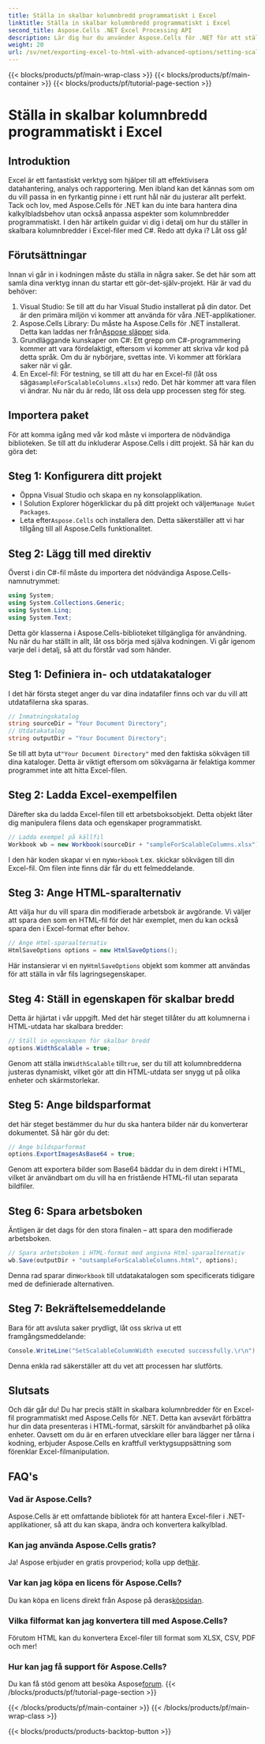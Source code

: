 ```yaml
---
title: Ställa in skalbar kolumnbredd programmatiskt i Excel
linktitle: Ställa in skalbar kolumnbredd programmatiskt i Excel
second_title: Aspose.Cells .NET Excel Processing API
description: Lär dig hur du använder Aspose.Cells för .NET för att ställa in skalbara kolumnbredder i Excel-filer programmatiskt. Perfekt för effektiv datapresentation.
weight: 20
url: /sv/net/exporting-excel-to-html-with-advanced-options/setting-scalable-column-width/
---
```


{{< blocks/products/pf/main-wrap-class >}}
{{< blocks/products/pf/main-container >}}
{{< blocks/products/pf/tutorial-page-section >}}

# Ställa in skalbar kolumnbredd programmatiskt i Excel

## Introduktion
Excel är ett fantastiskt verktyg som hjälper till att effektivisera datahantering, analys och rapportering. Men ibland kan det kännas som om du vill passa in en fyrkantig pinne i ett runt hål när du justerar allt perfekt. Tack och lov, med Aspose.Cells för .NET kan du inte bara hantera dina kalkylbladsbehov utan också anpassa aspekter som kolumnbredder programmatiskt. I den här artikeln guidar vi dig i detalj om hur du ställer in skalbara kolumnbredder i Excel-filer med C#. Redo att dyka i? Låt oss gå!
## Förutsättningar
Innan vi går in i kodningen måste du ställa in några saker. Se det här som att samla dina verktyg innan du startar ett gör-det-själv-projekt. Här är vad du behöver:
1. Visual Studio: Se till att du har Visual Studio installerat på din dator. Det är den primära miljön vi kommer att använda för våra .NET-applikationer.
2.  Aspose.Cells Library: Du måste ha Aspose.Cells för .NET installerat. Detta kan laddas ner från[Aspose släpper](https://releases.aspose.com/cells/net/) sida. 
3. Grundläggande kunskaper om C#: Ett grepp om C#-programmering kommer att vara fördelaktigt, eftersom vi kommer att skriva vår kod på detta språk. Om du är nybörjare, svettas inte. Vi kommer att förklara saker när vi går.
4.  En Excel-fil: För testning, se till att du har en Excel-fil (låt oss säga`sampleForScalableColumns.xlsx`) redo. Det här kommer att vara filen vi ändrar.
Nu när du är redo, låt oss dela upp processen steg för steg.
## Importera paket
För att komma igång med vår kod måste vi importera de nödvändiga biblioteken. Se till att du inkluderar Aspose.Cells i ditt projekt. Så här kan du göra det:
## Steg 1: Konfigurera ditt projekt
- Öppna Visual Studio och skapa en ny konsolapplikation.
-  I Solution Explorer högerklickar du på ditt projekt och väljer`Manage NuGet Packages`.
-  Leta efter`Aspose.Cells` och installera den. Detta säkerställer att vi har tillgång till all Aspose.Cells funktionalitet.
## Steg 2: Lägg till med direktiv
Överst i din C#-fil måste du importera det nödvändiga Aspose.Cells-namnutrymmet:
```csharp
using System;
using System.Collections.Generic;
using System.Linq;
using System.Text;
```
Detta gör klasserna i Aspose.Cells-biblioteket tillgängliga för användning.
Nu när du har ställt in allt, låt oss börja med själva kodningen. Vi går igenom varje del i detalj, så att du förstår vad som händer.
## Steg 1: Definiera in- och utdatakataloger
I det här första steget anger du var dina indatafiler finns och var du vill att utdatafilerna ska sparas. 
```csharp
// Inmatningskatalog
string sourceDir = "Your Document Directory"; 
// Utdatakatalog
string outputDir = "Your Document Directory"; 
```
 Se till att byta ut`"Your Document Directory"` med den faktiska sökvägen till dina kataloger. Detta är viktigt eftersom om sökvägarna är felaktiga kommer programmet inte att hitta Excel-filen.
## Steg 2: Ladda Excel-exempelfilen
Därefter ska du ladda Excel-filen till ett arbetsboksobjekt. Detta objekt låter dig manipulera filens data och egenskaper programmatiskt.
```csharp
// Ladda exempel på källfil
Workbook wb = new Workbook(sourceDir + "sampleForScalableColumns.xlsx");
```
 I den här koden skapar vi en ny`Workbook` t.ex. skickar sökvägen till din Excel-fil. Om filen inte finns där får du ett felmeddelande.
## Steg 3: Ange HTML-sparalternativ
Att välja hur du vill spara din modifierade arbetsbok är avgörande. Vi väljer att spara den som en HTML-fil för det här exemplet, men du kan också spara den i Excel-format efter behov.
```csharp
// Ange Html-sparaalternativ
HtmlSaveOptions options = new HtmlSaveOptions();
```
 Här instansierar vi en ny`HtmlSaveOptions` objekt som kommer att användas för att ställa in vår fils lagringsegenskaper.
## Steg 4: Ställ in egenskapen för skalbar bredd
Detta är hjärtat i vår uppgift. Med det här steget tillåter du att kolumnerna i HTML-utdata har skalbara bredder:
```csharp
// Ställ in egenskapen för skalbar bredd
options.WidthScalable = true;
```
 Genom att ställa in`WidthScalable` till`true`, ser du till att kolumnbredderna justeras dynamiskt, vilket gör att din HTML-utdata ser snygg ut på olika enheter och skärmstorlekar.
## Steg 5: Ange bildsparformat 
det här steget bestämmer du hur du ska hantera bilder när du konverterar dokumentet. Så här gör du det:
```csharp
// Ange bildsparformat
options.ExportImagesAsBase64 = true;
```
Genom att exportera bilder som Base64 bäddar du in dem direkt i HTML, vilket är användbart om du vill ha en fristående HTML-fil utan separata bildfiler.
## Steg 6: Spara arbetsboken 
Äntligen är det dags för den stora finalen – att spara den modifierade arbetsboken. 
```csharp
// Spara arbetsboken i HTML-format med angivna Html-sparaalternativ
wb.Save(outputDir + "outsampleForScalableColumns.html", options);
```
 Denna rad sparar din`Workbook` till utdatakatalogen som specificerats tidigare med de definierade alternativen. 
## Steg 7: Bekräftelsemeddelande
Bara för att avsluta saker prydligt, låt oss skriva ut ett framgångsmeddelande:
```csharp
Console.WriteLine("SetScalableColumnWidth executed successfully.\r\n");
```
Denna enkla rad säkerställer att du vet att processen har slutförts.
## Slutsats
Och där går du! Du har precis ställt in skalbara kolumnbredder för en Excel-fil programmatiskt med Aspose.Cells för .NET. Detta kan avsevärt förbättra hur din data presenteras i HTML-format, särskilt för användbarhet på olika enheter. Oavsett om du är en erfaren utvecklare eller bara lägger ner tårna i kodning, erbjuder Aspose.Cells en kraftfull verktygsuppsättning som förenklar Excel-filmanipulation.
## FAQ's
### Vad är Aspose.Cells?
Aspose.Cells är ett omfattande bibliotek för att hantera Excel-filer i .NET-applikationer, så att du kan skapa, ändra och konvertera kalkylblad.
### Kan jag använda Aspose.Cells gratis?
 Ja! Aspose erbjuder en gratis provperiod; kolla upp det[här](https://releases.aspose.com/).
### Var kan jag köpa en licens för Aspose.Cells?
 Du kan köpa en licens direkt från Aspose på deras[köpsidan](https://purchase.aspose.com/buy).
### Vilka filformat kan jag konvertera till med Aspose.Cells?
Förutom HTML kan du konvertera Excel-filer till format som XLSX, CSV, PDF och mer!
### Hur kan jag få support för Aspose.Cells?
 Du kan få stöd genom att besöka Aspose[forum](https://forum.aspose.com/c/cells/9).
{{< /blocks/products/pf/tutorial-page-section >}}

{{< /blocks/products/pf/main-container >}}
{{< /blocks/products/pf/main-wrap-class >}}

{{< blocks/products/products-backtop-button >}}
